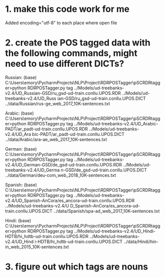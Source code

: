# 1.  make this code work for me
Added encoding="utf-8" to each place where open file

# 2. create the POS tagged data with the following commands, might need to use different DICTs?
Russian:
(base) C:\Users\emory\PycharmProjects\NLP\Project\RDRPOSTagger\pSCRDRtagger>python RDRPOSTagger.py tag ../Models/ud-treebanks-v2.4/UD_Russian-GSD/ru_gsd-ud-train.conllu.UPOS.RDR ../Models/ud-treebanks-v2.4/UD_Russ
ian-GSD/ru_gsd-ud-train.conllu.UPOS.DICT ../data/Russian/rus-ge_web_2017_10K-sentences.txt

Arabic:
(base) C:\Users\emory\PycharmProjects\NLP\Project\RDRPOSTagger\pSCRDRtagger>python RDRPOSTagger.py tag ../Models/ud-treebanks-v2.4/UD_Arabic-PADT/ar_padt-ud-train.conllu.UPOS.RDR ../Models/ud-treebanks-v2.4/UD_Ara
bic-PADT/ar_padt-ud-train.conllu.UPOS.DICT ../data/Arabic/ara-ae_web_2017_10K-sentences.txt

German:
(base) C:\Users\emory\PycharmProjects\NLP\Project\RDRPOSTagger\pSCRDRtagger>python RDRPOSTagger.py tag ../Models/ud-treebanks-v2.4/UD_German-GSD/de_gsd-ud-train.conllu.UPOS.RDR ../Models/ud-treebanks-v2.4/UD_Germa
n-GSD/de_gsd-ud-train.conllu.UPOS.DICT ../data/German/deu-com_web_2018_10K-sentences.txt

Spanish:
(base) C:\Users\emory\PycharmProjects\NLP\Project\RDRPOSTagger\pSCRDRtagger>python RDRPOSTagger.py tag ../Models/ud-treebanks-v2.4/UD_Spanish-AnCora/es_ancora-ud-train.conllu.UPOS.RDR ../Models/ud-treebanks-v2.4/U
D_Spanish-AnCora/es_ancora-ud-train.conllu.UPOS.DICT ../data/Spanish/spa-ad_web_2017_10K-sentences.txt

Hindi:
(base) C:\Users\emory\PycharmProjects\NLP\Project\RDRPOSTagger\pSCRDRtagger>python RDRPOSTagger.py tag ../Models/ud-treebanks-v2.4/UD_Hindi-HDTB/hi_hdtb-ud-train.conllu.UPOS.RDR ../Models/ud-treebanks-v2.4/UD_Hind
i-HDTB/hi_hdtb-ud-train.conllu.UPOS.DICT ../data/Hindi/hin-in_web_2015_10K-sentences.txt

# 3. figure out which tags are nouns



